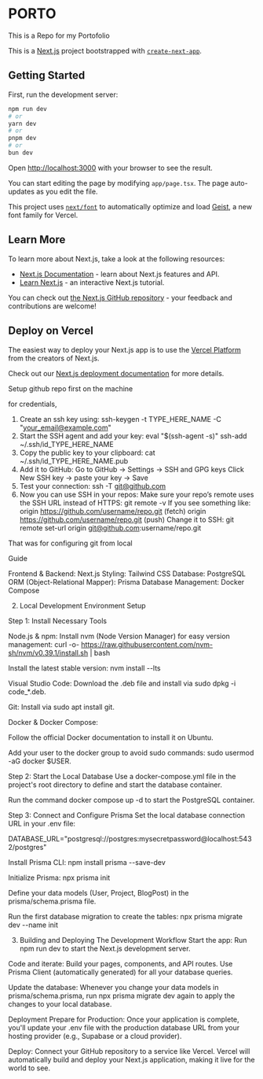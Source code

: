 # PORTO
This is a Repo for my Portofolio

This is a [Next.js](https://nextjs.org) project bootstrapped with [`create-next-app`](https://nextjs.org/docs/app/api-reference/cli/create-next-app).

## Getting Started

First, run the development server:

```bash
npm run dev
# or
yarn dev
# or
pnpm dev
# or
bun dev
```

Open [http://localhost:3000](http://localhost:3000) with your browser to see the result.

You can start editing the page by modifying `app/page.tsx`. The page auto-updates as you edit the file.

This project uses [`next/font`](https://nextjs.org/docs/app/building-your-application/optimizing/fonts) to automatically optimize and load [Geist](https://vercel.com/font), a new font family for Vercel.

## Learn More

To learn more about Next.js, take a look at the following resources:

- [Next.js Documentation](https://nextjs.org/docs) - learn about Next.js features and API.
- [Learn Next.js](https://nextjs.org/learn) - an interactive Next.js tutorial.

You can check out [the Next.js GitHub repository](https://github.com/vercel/next.js) - your feedback and contributions are welcome!

## Deploy on Vercel

The easiest way to deploy your Next.js app is to use the [Vercel Platform](https://vercel.com/new?utm_medium=default-template&filter=next.js&utm_source=create-next-app&utm_campaign=create-next-app-readme) from the creators of Next.js.

Check out our [Next.js deployment documentation](https://nextjs.org/docs/app/building-your-application/deploying) for more details.

Setup github repo first on the machine

for credentials, 
1. Create an ssh key using:
    ssh-keygen -t TYPE_HERE_NAME -C "your_email@example.com"
2. Start the SSH agent and add your key:
    eval "$(ssh-agent -s)"
    ssh-add ~/.ssh/id_TYPE_HERE_NAME
3. Copy the public key to your clipboard:
    cat ~/.ssh/id_TYPE_HERE_NAME.pub
4. Add it to GitHub:
    Go to GitHub → Settings → SSH and GPG keys
    Click New SSH key → paste your key → Save
5. Test your connection:
    ssh -T git@github.com
6. Now you can use SSH in your repos:
    Make sure your repo’s remote uses the SSH URL instead of HTTPS:
      git remote -v
    If you see something like:
      origin  https://github.com/username/repo.git (fetch)
      origin  https://github.com/username/repo.git (push)
    Change it to SSH:
      git remote set-url origin git@github.com:username/repo.git

That was for configuring git from local


Guide

Frontend & Backend: Next.js
Styling: Tailwind CSS
Database: PostgreSQL
ORM (Object-Relational Mapper): Prisma
Database Management: Docker Compose


2. Local Development Environment Setup

Step 1: Install Necessary Tools

Node.js & npm:
Install nvm (Node Version Manager) for easy version management: curl -o- https://raw.githubusercontent.com/nvm-sh/nvm/v0.39.1/install.sh | bash

Install the latest stable version: nvm install --lts

Visual Studio Code:
Download the .deb file and install via sudo dpkg -i code_*.deb.

Git:
Install via sudo apt install git.

Docker & Docker Compose:

Follow the official Docker documentation to install it on Ubuntu.

Add your user to the docker group to avoid sudo commands: sudo usermod -aG docker $USER.

Step 2: Start the Local Database
Use a docker-compose.yml file in the project's root directory to define and start the database container.

Run the command docker compose up -d to start the PostgreSQL container.

Step 3: Connect and Configure Prisma
Set the local database connection URL in your .env file:

DATABASE_URL="postgresql://postgres:mysecretpassword@localhost:5432/postgres"

Install Prisma CLI: npm install prisma --save-dev

Initialize Prisma: npx prisma init

Define your data models (User, Project, BlogPost) in the prisma/schema.prisma file.

Run the first database migration to create the tables: npx prisma migrate dev --name init

3. Building and Deploying 
The Development Workflow
Start the app: Run npm run dev to start the Next.js development server.

Code and iterate: Build your pages, components, and API routes. Use Prisma Client (automatically generated) for all your database queries.

Update the database: Whenever you change your data models in prisma/schema.prisma, run npx prisma migrate dev again to apply the changes to your local database.

Deployment
Prepare for Production: Once your application is complete, you'll update your .env file with the production database URL from your hosting provider (e.g., Supabase or a cloud provider).

Deploy: Connect your GitHub repository to a service like Vercel. Vercel will automatically build and deploy your Next.js application, making it live for the world to see.


